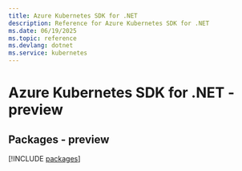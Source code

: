 ```yaml
---
title: Azure Kubernetes SDK for .NET
description: Reference for Azure Kubernetes SDK for .NET
ms.date: 06/19/2025
ms.topic: reference
ms.devlang: dotnet
ms.service: kubernetes
---
```

# Azure Kubernetes SDK for .NET - preview
## Packages - preview
[!INCLUDE [packages](kubernetes-index.md)]
